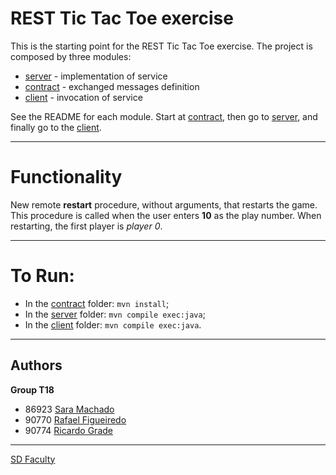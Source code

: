 # REST Tic Tac Toe exercise

This is the starting point for the REST Tic Tac Toe exercise.
The project is composed by three modules:
- [server](server) - implementation of service
- [contract](contract) - exchanged messages definition
- [client](client) - invocation of service

See the README for each module.
Start at [contract](contract/README.md), then go to [server](server/README.md), and finally go to
the [client](client/README.md).

---

# Functionality

New remote **restart** procedure, without arguments, that restarts the game.
This procedure is called when the user enters **10** as the play number.
When restarting, the first player is *player 0*.

---

# To Run:

- In the [contract](contract) folder: `mvn install`;
- In the [server](server) folder: `mvn compile exec:java`;
- In the [client](client) folder: `mvn compile exec:java`.

---

## Authors

**Group T18**

- 86923 [Sara Machado](mailto:sara.f.machado@tecnico.ulisboa.pt)
- 90770 [Rafael Figueiredo](mailto:rafael.alexandre.roberto.figueiredo@tecnico.ulisboa.pt)
- 90774 [Ricardo Grade](mailto:ricardo.grade@tecnico.ulisboa.pt)

---

[SD Faculty](mailto:leic-sod@disciplinas.tecnico.ulisboa.pt)

